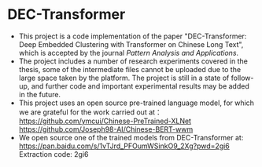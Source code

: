 # DEC-Transformer
- This project is a code implementation of the paper "DEC-Transformer: Deep Embedded Clustering with Transformer on Chinese Long Text", which is accepted by the journal *Pattern Analysis and Applications*.
- The project includes a number of research experiments covered in the thesis, some of the intermediate files cannot be uploaded due to the large space taken by the platform. The project is still in a state of follow-up, and further code and important experimental results may be added in the future.
- This project uses an open source pre-trained language model, for which we are grateful for the work carried out at：
https://github.com/ymcui/Chinese-PreTrained-XLNet
https://github.com/Joseph98-AI/Chinese-BERT-wwm
- We open source one of the trained models from DEC-Transformer at: https://pan.baidu.com/s/1vTJrd_PFOumWSinkO9_2Xg?pwd=2gi6 Extraction code: 2gi6 
